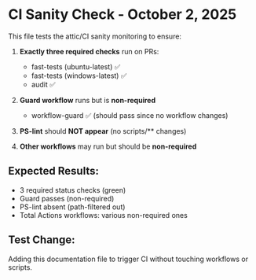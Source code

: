 # CI Sanity Check - October 2, 2025

This file tests the attic/CI sanity monitoring to ensure:

1. **Exactly three required checks** run on PRs:
   - fast-tests (ubuntu-latest) ✅ 
   - fast-tests (windows-latest) ✅
   - audit ✅

2. **Guard workflow** runs but is **non-required**
   - workflow-guard ✅ (should pass since no workflow changes)

3. **PS-lint** should **NOT appear** (no scripts/** changes)

4. **Other workflows** may run but should be **non-required**

## Expected Results:
- 3 required status checks (green)
- Guard passes (non-required)
- PS-lint absent (path-filtered out)
- Total Actions workflows: various non-required ones

## Test Change:
Adding this documentation file to trigger CI without touching workflows or scripts.